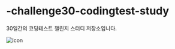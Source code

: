 # -challenge30-codingtest-study
30일간의 코딩테스트 챌린지 스터디 저장소입니다.

![icon](https://user-images.githubusercontent.com/75259783/234440066-c97bbacd-da1f-4647-8914-597a110d8022.png)

